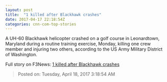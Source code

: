 ```yaml
---
layout: post
title:  "1 killed after Blackhawk crashes"
date: 2017-04-17 22:18:54Z
categories: cnn-com-top-stories
---
```


A UH-60 Blackhawk helicopter crashed on a golf course in Leonardtown, Maryland during a routine training exercise, Monday, killing one crew member and injuring two others, according to the US Army Military District of Washington.


Full story on F3News: [1 killed after Blackhawk crashes](http://www.f3nws.com/n/HfaHuC)

> Posted on: Tuesday, April 18, 2017 3:18:54 AM
